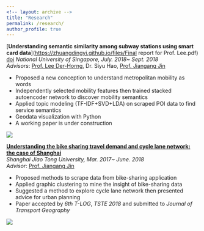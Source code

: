 ```yaml
---
<!-- layout: archive -->
title: "Research"
permalink: /research/
author_profile: true
---
```

[**Understanding semantic similarity among subway stations using smart card data**](https://zhuangdingyi.github.io/files/Final report for Prof. Lee.pdf) [doi](https://www.tandfonline.com/doi/full/10.1080/15568318.2019.1699209) 
*National University of Singapore, July. 2018~ Sept. 2018*  
*Advisors*: [Prof. Lee Der-Horng](http://www.eng.nus.edu.sg/cee/people/ceeleedh/), Dr. Siyu Hao, [Prof. Jiangang Jin](http://naoce.sjtu.edu.cn/en/teachershow.aspx?info_lb=24&info_id=8&flag=2)  
  * Proposed a new conception to understand metropolitan mobility as words  
  * Independently selected mobility features then trained stacked autoencoder network to discover mobility semantics  
  * Applied topic modeling (TF-IDF+SVD+LDA) on scraped POI data to find service semantics 
  * Geodata visualization with Python 
  * A working paper is under construction  

![](http://zhuangdingyi.github.io/files/stns.gif) 

[**Understanding the bike sharing travel demand and cycle lane network: the case of Shanghai**](https://zhuangdingyi.github.io/files/2018-08-23-Pre-Bikesharing.pdf)  
*Shanghai Jiao Tong University, Mar. 2017~ June. 2018*  
*Advisor*: [Prof. Jiangang Jin](http://naoce.sjtu.edu.cn/en/teachershow.aspx?info_lb=24&info_id=8&flag=2)  
  * Proposed methods to scrape data from bike-sharing application  
  * Applied graphic clustering to mine the insight of bike-sharing data  
  * Suggested a method to explore cycle lane network then presented advice for urban planning  
  * Paper accepted by *6th T-LOG*, *TSTE 2018* and submitted to *Journal of Transport Geography*  

![](http://zhuangdingyi.github.io/files/geographic_barrier_titled.png) 
